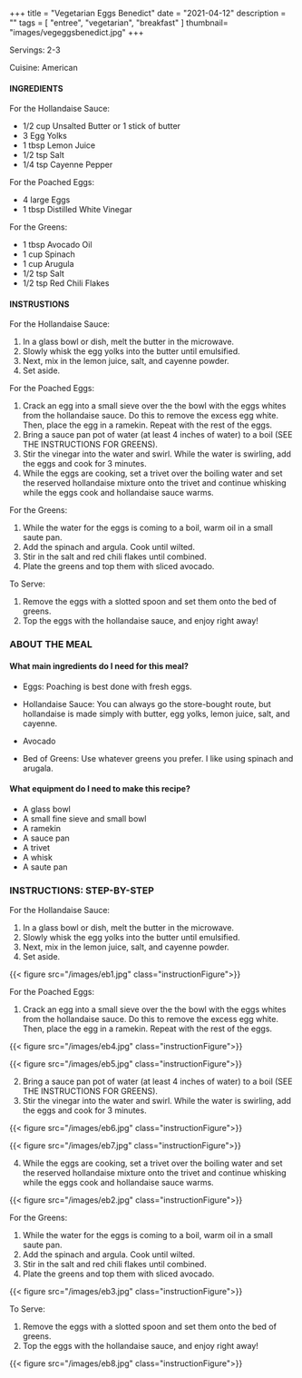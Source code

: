 +++
title = "Vegetarian Eggs Benedict"
date = "2021-04-12"
description = ""
tags = [
    "entree",
    "vegetarian",
    "breakfast"
]
thumbnail= "images/vegeggsbenedict.jpg"
+++

Servings: 2-3 <!--more-->

Cuisine: American

#### INGREDIENTS 

For the Hollandaise Sauce: 

* 1/2 cup Unsalted Butter or 1 stick of butter
* 3 Egg Yolks
* 1 tbsp Lemon Juice
* 1/2 tsp Salt
* 1/4 tsp Cayenne Pepper
  
For the Poached Eggs: 

* 4 large Eggs
* 1 tbsp Distilled White Vinegar

For the Greens: 

* 1 tbsp Avocado Oil 
* 1 cup Spinach 
* 1 cup Arugula 
* 1/2 tsp Salt 
* 1/2 tsp Red Chili Flakes 

#### INSTRUSTIONS

For the Hollandaise Sauce:

1. In a glass bowl or dish, melt the butter in the microwave. 
2. Slowly whisk the egg yolks into the butter until emulsified. 
3. Next, mix in the lemon juice, salt, and cayenne powder. 
4. Set aside. 

For the Poached Eggs: 

1. Crack an egg into a small sieve over the the bowl with the eggs whites from the hollandaise sauce. Do this to remove the excess egg white. Then, place the egg in a ramekin. Repeat with the rest of the eggs. 
2. Bring a sauce pan pot of water (at least 4 inches of water) to a boil (SEE THE INSTRUCTIONS FOR GREENS). 
3. Stir the vinegar into the water and swirl. While the water is swirling, add the eggs and cook for 3 minutes.
4. While the eggs are cooking, set a trivet over the boiling water and set the reserved hollandaise mixture onto the trivet and continue whisking while the eggs cook and hollandaise sauce warms.  

For the  Greens: 

1. While the water for the eggs is coming to a boil, warm oil in a small saute pan. 
2. Add the spinach and argula. Cook until wilted. 
3. Stir in the salt and red chili flakes until combined. 
4. Plate the greens and top them with sliced avocado. 

To Serve: 

1. Remove the eggs with a slotted spoon and set them onto the bed of greens.
2. Top the eggs with the hollandaise sauce, and enjoy right away!


### ABOUT THE MEAL

#### What main ingredients do I need for this meal?

* Eggs: Poaching is best done with fresh eggs. 

* Hollandaise Sauce: You can always go the store-bought route, but hollandaise is made simply with butter, egg yolks, lemon juice, salt, and cayenne.  

* Avocado 

* Bed of Greens: Use whatever greens you prefer. I like using spinach and arugala. 

#### What equipment do I need to make this recipe?

* A glass bowl 
* A small fine sieve and small bowl
* A ramekin 
* A sauce pan
* A trivet 
* A whisk 
* A saute pan 

### INSTRUCTIONS: STEP-BY-STEP 

For the Hollandaise Sauce:

1. In a glass bowl or dish, melt the butter in the microwave. 
2. Slowly whisk the egg yolks into the butter until emulsified. 
3. Next, mix in the lemon juice, salt, and cayenne powder. 
4. Set aside. 

{{< figure src="/images/eb1.jpg" class="instructionFigure">}}

For the Poached Eggs: 

1. Crack an egg into a small sieve over the the bowl with the eggs whites from the hollandaise sauce. Do this to remove the excess egg white. Then, place the egg in a ramekin. Repeat with the rest of the eggs. 

{{< figure src="/images/eb4.jpg" class="instructionFigure">}}

{{< figure src="/images/eb5.jpg" class="instructionFigure">}}

2. Bring a sauce pan pot of water (at least 4 inches of water) to a boil (SEE THE INSTRUCTIONS FOR GREENS). 
3. Stir the vinegar into the water and swirl. While the water is swirling, add the eggs and cook for 3 minutes.

{{< figure src="/images/eb6.jpg" class="instructionFigure">}}

{{< figure src="/images/eb7.jpg" class="instructionFigure">}}

4. While the eggs are cooking, set a trivet over the boiling water and set the reserved hollandaise mixture onto the trivet and continue whisking while the eggs cook and hollandaise sauce warms. 

{{< figure src="/images/eb2.jpg" class="instructionFigure">}}


For the  Greens: 

1. While the water for the eggs is coming to a boil, warm oil in a small saute pan. 
2. Add the spinach and argula. Cook until wilted. 
3. Stir in the salt and red chili flakes until combined. 
4. Plate the greens and top them with sliced avocado. 

{{< figure src="/images/eb3.jpg" class="instructionFigure">}}

To Serve: 

1. Remove the eggs with a slotted spoon and set them onto the bed of greens.
2. Top the eggs with the hollandaise sauce, and enjoy right away! 

{{< figure src="/images/eb8.jpg" class="instructionFigure">}}
